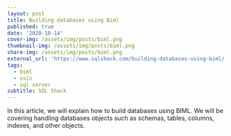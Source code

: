```yaml
---
layout: post
title: Building databases using Biml
published: true
date: '2020-10-14'
cover-img: /assets/img/posts/biml.png
thumbnail-img: /assets/img/posts/biml.png
share-img: /assets/img/posts/biml.png
external_url: 'https://www.sqlshack.com/building-databases-using-biml/'
tags:
  - biml
  - ssis
  - sql server
subtitle: SQL Shack
---
```

In this article, we will explain how to build databases using BIML. We will be covering handling databases objects such as schemas, tables, columns, indexes, and other objects.
